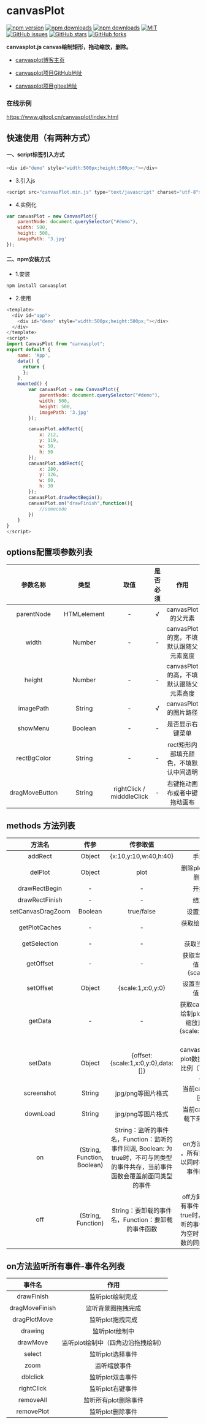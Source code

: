 # canvasPlot

[![npm version](https://img.shields.io/npm/v/canvasplot.svg)](https://www.npmjs.com/package/canvasplot) [![npm downloads](https://img.shields.io/npm/dt/canvasplot.svg)](https://www.npmjs.com/package/canvasplot) [![npm downloads](https://img.shields.io/npm/dw/canvasplot.svg)](https://www.npmjs.com/package/canvasplot)  [![MIT](https://img.shields.io/badge/License-MIT-blue.svg)](https://github.com/gjTool/canvasplot/blob/master/LICENSE) [![GitHub issues](https://img.shields.io/github/issues/gjTool/canvasplot.svg)](https://github.com/gjTool/canvasplot/issues) [![GitHub stars](https://img.shields.io/github/stars/gjTool/canvasplot.svg?style=social)](https://github.com/gjTool/canvasplot/stargazers) [![GitHub forks](https://img.shields.io/github/forks/gjTool/canvasplot.svg?style=social)](https://github.com/gjTool/canvasplot/network/members) 

**canvasplot.js canvas绘制矩形，拖动缩放，删除。**

- [canvasplot博客主页](https://www.gjtool.cn/)  

- [canvasplot项目GitHub地址](https://github.com/gjTool/canvasPlot)  

- [canvasplot项目gitee地址](https://gitee.com/gjTool/canvasPlot)

### 在线示例
https://www.gjtool.cn/canvasplot/index.html


## 快速使用（有两种方式）

#### 一、script标签引入方式


```javascript
<div id="demo" style="width:500px;height:500px;"></div>
```

- 	3.引入js  

```javascript
<script src="canvasPlot.min.js" type="text/javascript" charset="utf-8"></script>
```

- 	4.实例化

```javascript
var canvasPlot = new CanvasPlot({
	parentNode: document.querySelector("#demo"),
	width: 500,
	height: 500,
	imagePath: '3.jpg'
});
```

####  二、npm安装方式

- 	1.安装

```javascript
npm install canvasplot
```
- 	2.使用

```javascript
<template>
  <div id="app">
	<div id="demo" style="width:500px;height:500px;"></div>
  </div>
</template>
<script>
import CanvasPlot from "canvasplot";
export default {
    name: 'App',
	data() {
	  return {
	  };
	},
	mounted() {
		var canvasPlot = new CanvasPlot({
			parentNode: document.querySelector("#demo"),
			width: 500,
			height: 500,
			imagePath: '3.jpg'
		});

		canvasPlot.addRect({
			x: 212,
			y: 119,
			w: 50,
			h: 50
		});
		canvasPlot.addRect({
			x: 280,
			y: 126,
			w: 60,
			h: 30
		});
		canvasPlot.drawRectBegin();
		canvasPlot.on("drawFinish",function(){
			//somecode
		})
	}
}
</script>
```

## options配置项参数列表

|参数名称	|类型		|取值	|是否必须	|作用				|
|:---:		|:---:		|:---:	|:---:		|:---:				|
|parentNode	|  HTMLelement	| -		| √		|canvasPlot的父元素	|
|width	|  Number	| -		|  -			|canvasPlot的宽，不填默认跟随父元素宽度	|
|height	|  Number	| -		|  -				|canvasPlot的高，不填默认跟随父元素高度		|
|imagePath	|  String	| -		|  √			|canvasPlot的图片路径	|
|showMenu	|  Boolean	| -		|  -			|是否显示右键菜单	|
|rectBgColor	|  String	| -		|  -			|rect矩形内部填充颜色，不填默认中间透明	|
|dragMoveButton	|  String	| rightClick / midddleClick	|  -			|右键拖动画布或者中键拖动画布	|
## methods 方法列表


|方法名			|传参				|传参取值			|作用				|
|:---:			|:---:				|:---:				|:---:				|
|addRect	| Object			|{x:10,y:10,w:40,h:40}		|手动添加矩形	|
|delPlot	| Object			|plot		|删除plot，不传参默认删除所有plot	|
|drawRectBegin	|	-	|-		|开始绘制矩形		|
|drawRectFinish	|	-	|-		|结束绘制矩形		|
|setCanvasDragZoom	|	Boolean	|true/false		|设置允许拖动缩放		|
|getPlotCaches	| 	-	|-	|获取绘制的plot数据缓存		|
|getSelection	| 	-	|-	|获取当前选中的plot		|
|getOffset	| 	-	|-	|获取当前canvas偏移值，放大比例{scale:1,x:0,y:0}		|
|setOffset	| 	Object	|{scale:1,x:0,y:0}	|设置当前canvas偏移值，放大比例		|
|getData	| 	-	|-|获取canvasPlot的默认绘制plot数据,偏移值和缩放比例。{offset:{scale:1,x:0,y:0},data:[]}		|
|setData	| 	Object	|{offset:{scale:1,x:0,y:0},data:[]}	|canvasPlot的默认绘制plot数据,偏移值和缩放比例（可以用来回显上次的数据		|
|screenshot	| 	String	|jpg/png等图片格式	|当前canvas截图，返回base64		|
|downLoad	| 	String	|jpg/png等图片格式	|当前canvas截图，下载下来成为图片文件	|
|on	| (String, Function, Boolean)|String：监听的事件名，Function：监听的事件回调, Boolean: 为true时，不可与同类型的事件共存，当前事件函数会覆盖前面同类型的事件 	|on方法监听所有事件	，所有类型事件默认可以同时存在多个，触发事件时会同时执行|
|off| (String, Function)|String：要卸载的事件名，Function：要卸载的事件函数	|off方卸载on监听的所有事件，第一个参数为true时，卸载所有on监听的事件。第二个参数为空时，卸载第一个参数的同类型的所有事件|

## on方法监听所有事件-事件名列表


|事件名			    |作用									|
|:---:				|:---:									|
|drawFinish			|监听plot绘制完成					|
|dragMoveFinish		|监听背景图拖拽完成		|
|dragPlotMove		|监听plot拖拽完成		|
|drawing		|监听plot绘制中		|
|drawMove		|监听plot绘制中（四角边沿拖拽绘制）		|
|select		|监听plot选择事件		|
|zoom		|监听缩放事件		|
|dblclick		|监听plot双击事件		|
|rightClick		|监听plot右键事件		|
|removeAll		|监听所有plot删除事件		|
|removePlot		|监听plot删除事件		|